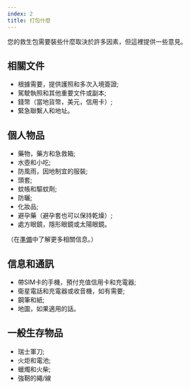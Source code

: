 ```yaml
---
index: 2
title: 打包什麼
---
```

您的救生包需要裝些什麼取決於許多因素，但這裡提供一些意見。

## 相關文件

*   根據需要，提供護照和多次入境簽證;
*   駕駛執照和其他重要文件或副本;
*   錢幣（當地貨幣，美元，信用卡）;
*   緊急聯繫人和地址。

## 個人物品

*   藥物，藥方和急救箱;
*   水壺和小吃;
*   防風雨，因地制宜的服裝;
*   頭套;
*   蚊帳和驅蚊劑;
*   防曬;
*   化妝品;
*   避孕藥（避孕套也可以保持乾燥）;
*   處方眼鏡，隱形眼鏡或太陽眼鏡。

（在[準備](umbrella://travel/preparation)中了解更多相關信息。）

## 信息和通訊

*   帶SIM卡的手機，預付充值信用卡和充電器;
*   衛星電話和充電器或收音機，如有需要;
*   鋼筆和紙;
*   地圖，如果適用的話。

## 一般生存物品

*   瑞士軍刀;
*   火炬和電池;
*   蠟燭和火柴;
*   強靭的繩/線